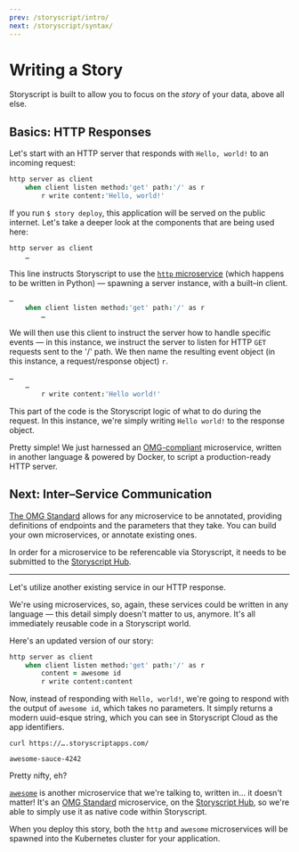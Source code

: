 ```yaml
---
prev: /storyscript/intro/
next: /storyscript/syntax/
---
```


# Writing a Story

Storyscript is built to allow you to focus on the *story* of your data, above all else.

## Basics: HTTP Responses
Let's start with an HTTP server that responds with `Hello, world!` to an incoming request:

```coffee
http server as client
    when client listen method:'get' path:'/' as r
        r write content:'Hello, world!'
```

If you run `$ story deploy`, this application will be served on the public internet. Let's take a deeper look at the components that are being used here:

```coffee
http server as client
    …
```

This line instructs Storyscript to use the [`http` microservice](https://hub.storyscript.io/service/http) (which happens to be written in Python) — spawning a server instance, with a built–in client.

```coffee
…
    when client listen method:'get' path:'/' as r
        …
```

We will then use this client to instruct the server how to handle specific events — in this instance, we instruct the server to listen for HTTP `GET` requests sent to the '/' path. We then name the resulting event object (in this instance, a request/response object) `r`.

```coffee
…
    …
        r write content:'Hello world!'
```
This part of the code is the Storyscript logic of what to do during the request. In this instance, we're simply writing `Hello world!` to the response object.

Pretty simple! We just harnessed an [OMG-compliant](https://microservice.guide/) microservice, written in another language & powered by Docker, to script a production-ready HTTP server.

## Next: Inter–Service Communication

[The OMG Standard](https://microservice.guide/) allows for any microservice to be annotated, providing definitions of endpoints and the parameters that they take. You can build your own microservices, or annotate existing ones.

In order for a microservice to be referencable via Storyscript, it needs to be submitted to the [Storyscript Hub](https://hub.storyscript.io).

-------------

Let's utilize another existing service in our HTTP response.

We're using microservices, so, again, these services could be written in any language — this detail simply doesn't matter to us, anymore. It's all immediately reusable code in a Storyscript world.

Here's an updated version of our story:

```coffee
http server as client
    when client listen method:'get' path:'/' as r
        content = awesome id
        r write content:content
```

Now, instead of responding with `Hello, world!`, we're going to respond with the output of `awesome id`, which takes no parameters. It simply returns a modern uuid-esque string, which you can see in Storyscript Cloud as the app identifiers.

```shell
curl https://….storyscriptapps.com/
```
```
awesome-sauce-4242
```

Pretty nifty, eh?

[`awesome`](https://hub.storyscript.io/service/awesome) is another microservice that we're talking to, written in… it doesn't matter! It's an [OMG Standard](https://microservice.guide/) microservice, on the [Storyscript Hub](https://hub.storyscript.io/), so we're able to simply use it as native code within Storyscript.

When you deploy this story, both the `http` and `awesome` microservices will be spawned into the Kubernetes cluster for your application.
